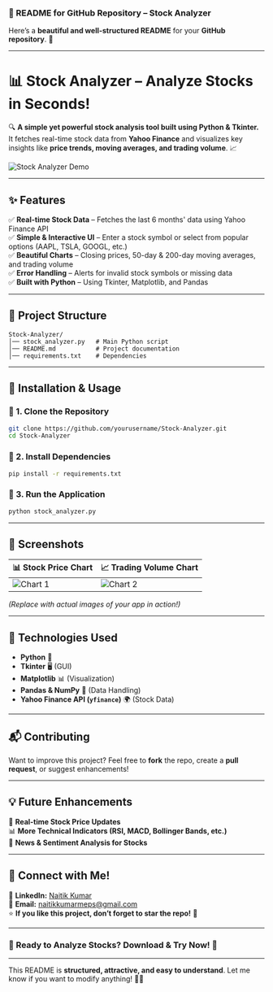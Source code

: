 ### **📌 README for GitHub Repository – Stock Analyzer**  

Here’s a **beautiful and well-structured README** for your **GitHub repository**. 🚀  

---

# **📊 Stock Analyzer – Analyze Stocks in Seconds!**  
🔍 **A simple yet powerful stock analysis tool built using Python & Tkinter.** It fetches real-time stock data from **Yahoo Finance** and visualizes key insights like **price trends, moving averages, and trading volume**. 📈  

![Stock Analyzer Demo](https://youtu.be/TbeXfXTXspk) 

---

## **✨ Features**
✅ **Real-time Stock Data** – Fetches the last 6 months' data using Yahoo Finance API  
✅ **Simple & Interactive UI** – Enter a stock symbol or select from popular options (AAPL, TSLA, GOOGL, etc.)  
✅ **Beautiful Charts** – Closing prices, 50-day & 200-day moving averages, and trading volume  
✅ **Error Handling** – Alerts for invalid stock symbols or missing data  
✅ **Built with Python** – Using Tkinter, Matplotlib, and Pandas  

---

## **📂 Project Structure**
```
Stock-Analyzer/
│── stock_analyzer.py   # Main Python script
│── README.md           # Project documentation
│── requirements.txt    # Dependencies
```

---

## **🚀 Installation & Usage**
### **🔹 1. Clone the Repository**
```bash
git clone https://github.com/yourusername/Stock-Analyzer.git
cd Stock-Analyzer
```

### **🔹 2. Install Dependencies**
```bash
pip install -r requirements.txt
```

### **🔹 3. Run the Application**
```bash
python stock_analyzer.py
```

---

## **📸 Screenshots**
| 📊 Stock Price Chart | 📈 Trading Volume Chart |
|---------------------|---------------------|
| ![Chart 1](https://photos.app.goo.gl/p6kGzvjQbWrYCbBb8) | ![Chart 2](https://photos.app.goo.gl/Zwi7CYUzP8mKMGvh8) |  
*(Replace with actual images of your app in action!)*  

---

## **🔗 Technologies Used**
- **Python** 🐍  
- **Tkinter** 🖥️ (GUI)  
- **Matplotlib** 📊 (Visualization)  
- **Pandas & NumPy** 🔢 (Data Handling)  
- **Yahoo Finance API (`yfinance`)** 🌍 (Stock Data)  

---

## **📬 Contributing**
Want to improve this project? Feel free to **fork** the repo, create a **pull request**, or suggest enhancements!  

---

## **💡 Future Enhancements**
🚀 **Real-time Stock Price Updates**  
📊 **More Technical Indicators (RSI, MACD, Bollinger Bands, etc.)**  
📰 **News & Sentiment Analysis for Stocks**  

---

## **📢 Connect with Me!**
💼 **LinkedIn:** [Naitik Kumar](www.linkedin.com/in/naitikkumar)  
📧 **Email:** naitikkumarmeps@gmail.com  
⭐ **If you like this project, don’t forget to star the repo!** 🌟  

---

### **🎯 Ready to Analyze Stocks? Download & Try Now!** 🚀  

---

This README is **structured, attractive, and easy to understand**. Let me know if you want to modify anything! 🚀🔥
